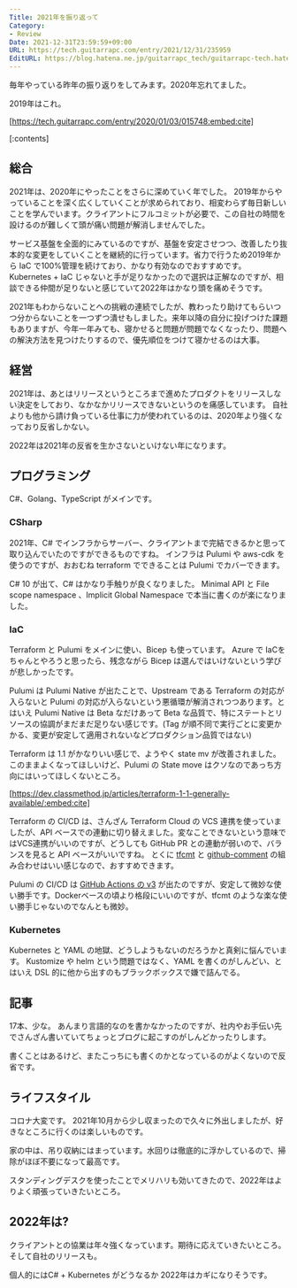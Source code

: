 ```yaml
---
Title: 2021年を振り返って
Category:
- Review
Date: 2021-12-31T23:59:59+09:00
URL: https://tech.guitarrapc.com/entry/2021/12/31/235959
EditURL: https://blog.hatena.ne.jp/guitarrapc_tech/guitarrapc-tech.hatenablog.com/atom/entry/13574176438048166719
---
```


毎年やっている昨年の振り返りをしてみます。2020年忘れてました。

2019年はこれ。

[https://tech.guitarrapc.com/entry/2020/01/03/015748:embed:cite]


[:contents]

## 総合

2021年は、2020年にやったことをさらに深めていく年でした。
2019年からやっていることを深く広くしていくことが求められており、相変わらず毎日新しいことを学んでいます。クライアントにフルコミットが必要で、この自社の時間を設けるのが難しくて頭が痛い問題が解消しませんでした。

サービス基盤を全面的にみているのですが、基盤を安定させつつ、改善したり抜本的な変更をしていくことを継続的に行っています。省力で行うため2019年から IaC で100%管理を続けており、かなり有効なのでおすすめです。Kubernetes + IaC じゃないと手が足りなかったので選択は正解なのですが、相談できる仲間が足りないと感じていて2022年はかなり頭を痛めそうです。

2021年もわからないことへの挑戦の連続でしたが、教わったり助けてもらいつつ分からないことを一つずつ潰せもしました。来年以降の自分に投げつけた課題もありますが、今年一年みても、寝かせると問題が問題でなくなったり、問題への解決方法を見つけたりするので、優先順位をつけて寝かせるのは大事。

## 経営

2021年は、あとはリリースというところまで進めたプロダクトをリリースしない決定をしており、なかなかリリースできないというのを痛感しています。
自社よりも他から請け負っている仕事に力が使われているのは、2020年より強くなっており反省しかない。

2022年は2021年の反省を生かさないといけない年になります。

## プログラミング

C#、Golang、TypeScript がメインです。

### CSharp

2021年、C# でインフラからサーバー、クライアントまで完結できるかと思って取り込んでいたのですができるものですね。
インフラは Pulumi や aws-cdk を使うのですが、おおむね terraform でできることは Pulumi でカバーできます。

C# 10 が出て、C# はかなり手触りが良くなりました。
Minimal API と File scope namespace 、Implicit Global Namespace で本当に書くのが楽になりました。

### IaC

Terraform と Pulumi をメインに使い、Bicep も使っています。
Azure で IaCをちゃんとやろうと思ったら、残念ながら Bicep は選んではいけないという学びが悲しかったです。

Pulumi は Pulumi Native が出たことで、Upstream である Terraform の対応が入らないと Pulumi の対応が入らないという悪循環が解消されつつあります。とはいえ Pulumi Native は Beta なだけあって Beta な品質で、特にステートとリソースの協調がまだまだ足りない感じです。(Tag が順不同で実行ごとに変更かかる、変更が安定して適用されないなどプロダクション品質ではない)

Terraform は 1.1 がかなりいい感じで、ようやく state mv が改善されました。このままよくなってほしいけど、Pulumi の State move はクソなのであっち方向にはいってほしくないところ。

[https://dev.classmethod.jp/articles/terraform-1-1-generally-available/:embed:cite]

Terraform の CI/CD は、さんざん Terraform Cloud の VCS 連携を使っていましたが、API ベースでの連動に切り替えました。変なことできないという意味ではVCS連携がいいのですが、どうしても GitHub PR との連動が弱いので、バランスを見ると API ベースがいいですね。
とくに [tfcmt](https://github.com/suzuki-shunsuke/tfcmt) と [github-comment](https://github.com/suzuki-shunsuke/github-comment) の組み合わせはいい感じなので、おすすめできます。

Pulumi の CI/CD は [GitHub Actions の v3](https://github.com/pulumi/actions) が出たのですが、安定して微妙な使い勝手です。Dockerベースの頃より格段にいいのですが、tfcmt のような楽な使い勝手じゃないのでなんとも微妙。

### Kubernetes

Kubernetes と YAML の地獄、どうしようもないのだろうかと真剣に悩んでいます。
Kustomize や helm という問題ではなく、YAML を書くのがしんどい、とはいえ DSL 的に他から出すのもブラックボックスで嫌で詰んでる。

## 記事

17本、少な。
あんまり言語的なのを書かなかったのですが、社内やお手伝い先でさんざん書いていてちょっとブログに起こすのがしんどかったりします。

書くことはあるけど、またこっちにも書くのかとなっているのがよくないので反省です。

## ライフスタイル

コロナ大変です。
2021年10月から少し収まったので久々に外出しましたが、好きなところに行くのは楽しいものです。

家の中は、吊り収納にはまっています。水回りは徹底的に浮かしているので、掃除がほぼ不要になって最高です。

スタンディングデスクを使ったことでメリハリも効いてきたので、2022年はよりよく頑張っていきたいところ。

## 2022年は?

クライアントとの協業は年々強くなっています。期待に応えていきたいところ。
そして自社のリリースも。

個人的にはC# + Kubernetes がどうなるか 2022年はカギになりそうです。

